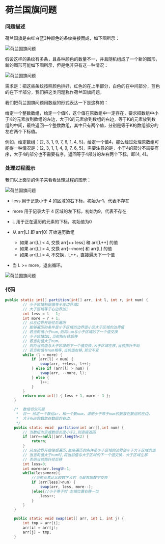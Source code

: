 # 荷兰国旗问题

### 问题描述

荷兰国旗是由红白蓝3种颜色的条纹拼接而成，如下图所示：

![荷兰国旗问题](http://gitlab.wsh-study.com/xp-study/LeeteCode/blob/master/十大排序算法/快速排序/images/荷兰国旗问题/荷兰国旗问题1.jpg)

假设这样的条纹有多条，且各种颜色的数量不一，并且随机组成了一个新的图形，新的图形可能如下图所示，但是绝非只有这一种情况：

![荷兰国旗问题](http://gitlab.wsh-study.com/xp-study/LeeteCode/blob/master/十大排序算法/快速排序/images/荷兰国旗问题/荷兰国旗问题2.jpg)

需求是：把这些条纹按照颜色排好，红色的在上半部分，白色的在中间部分，蓝色的在下半部分，我们把这类问题称作荷兰国旗问题。

我们把荷兰国旗问题用数组的形式表达一下是这样的：

给定一个整数数组，给定一个值K，这个值在原数组中一定存在，要求把数组中小于K的元素放到数组的左边，大于K的元素放到数组的右边，等于K的元素放到数组的中间，最终返回一个整数数组，其中只有两个值，分别是等于K的数组部分的左右两个下标值。

例如，给定数组：[2, 3, 1, 9, 7, 6, 1, 4, 5]，给定一个值4，那么经过处理原数组可能得一种情况是：[2, 3, 1, 1, 4, 9, 7, 6, 5]，需要注意的是，小于4的部分不需要有序，大于4的部分也不需要有序，返回等于4部分的左右两个下标，即[4, 4]。

### 处理过程图示

我们以上面举的例子来看看处理过程的图示：

![荷兰国旗问题](http://gitlab.wsh-study.com/xp-study/LeeteCode/blob/master/十大排序算法/快速排序/images/荷兰国旗问题/荷兰国旗问题3.jpg)

* less 用于记录小于 4 的区域的右下标，初始为-1，代表不存在

* more 用于记录大于 4 区域的左下标，初始为9，代表不存在

* L 用于正在遍历的元素的下标，初始值为0

* 从 arr[L] 即 arr[0] 开始遍历数组
  * 如果 arr[L] < 4, 交换 arr[++ less] 和 arr[L++] 的值
  * 如果 arr[L] > 4, 交换 arr[--more] 和 arr[L] 的值
  * 如果 arr[L] = 4, 不交换，L++，直接遍历下一个值
* 当 L >= more，退出循环。

![荷兰国旗问题](http://gitlab.wsh-study.com/xp-study/LeeteCode/blob/master/十大排序算法/快速排序/images/荷兰国旗问题/荷兰国旗问题4.jpg)

### 代码

```java
public static int[] partition(int[] arr, int l, int r, int num) {
		// 小于区域初始值等于左边界减1
		// 大于区域等于右边界加1
		int less = l - 1;
		int more = r + 1;
		// 从左边界开始往后遍历
		// 能够遍历的条件是小于区域的边界值小区大于区域的边界值
		// 若当前值小于num,则将num与小于区域的下一个值交换
		// 小于区域加1,当前指针往后移
		// 若当前值大于num，
		// 则将当前值与大于区域的下一个值交换,大于区域左移,当前指针不动
		// 若当前值与num相等,当前值右移,其它不变
		while (l < more) {
			if (arr[l] < num) {
				swap(arr, ++less, l++);
			} else if (arr[l] > num) {
				swap(arr, --more, l);
			} else {
				l++;
			}
		}
		return new int[] { less + 1, more - 1 };
	}

	/*  数组切分问题
	 *  目一 给定一个数组ar，和一个数num，请把小于等于num的数放在数组的左边，
	 *  大于num的数放在数组的右边。
	 */
	public static void  partition(int arr[],int num) {
		// 当数组为空或数组长度小于2,则直接返回
		if (arr==null||arr.length<2) {
			return;
		}
		// 从左边界开始往后遍历,能够遍历的条件是小于区域的边界值小于大于区域的值
		// 当当前值大于num时,将当前值与大于区域的下一个值交换，大于区域左移
		// 否则当前指针往后移
		int less=0;
		int more=arr.length-1;
		while(less<more){
			//当前元素比比较数字大时 与最右端数字交换
			if (arr[less]>num) {
				swap(arr, less, more--);
			}else{//小于等于时 左端位置右移一位
				less++;
			}
		}
	}

	public static void swap(int[] arr, int i, int j) {
		int tmp = arr[i];
		arr[i] = arr[j];
		arr[j] = tmp;
	}
```

